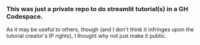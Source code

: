 ### This was just a private repo to do streamlit tutorial(s) in a GH Codespace.

As it may be useful to others, though (and I don't think it infringes upon the tutorial creator's IP rights), I thought why not just make it public.